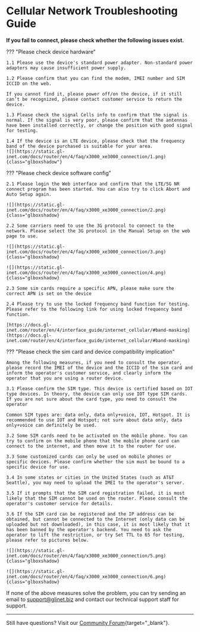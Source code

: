 # Cellular Network Troubleshooting Guide

**If you fail to connect, please check whether the following issues exist.**

??? "Please check device hardware"

    1.1 Please use the device's standard power adapter. Non-standard power adapters may cause insufficient power supply.
    
    1.2 Please confirm that you can find the modem, IMEI number and SIM ICCID on the web. 
    
    If you cannot find it, please power off/on the device, if it still can’t be recognized, please contact customer service to return the device.
    
    1.3 Please check the signal Cells info to confirm that the signal is normal. If the signal is very poor, please confirm that the antennas have been installed correctly, or change the position with good signal for testing.
    
    1.4 If the device is an LTE device, please check that the frequency band of the device purchased is suitable for your area.
    ![](https://static.gl-inet.com/docs/router/en/4/faq/x3000_xe3000_connection/1.png){class="glboxshadow"}

??? "Please check device software config"

    2.1 Please login the Web interface and confirm that the LTE/5G NR connect program has been started. You can also try to click Abort and  Auto Setup again.
    
    ![](https://static.gl-inet.com/docs/router/en/4/faq/x3000_xe3000_connection/2.png){class="glboxshadow}
    
    2.2 Some carriers need to use the 3G protocol to connect to the network. Please select the 3G protocol in the Manual Setup on the web page to use.
    
    ![](https://static.gl-inet.com/docs/router/en/4/faq/x3000_xe3000_connection/3.png){class="glboxshadow}
    
    ![](https://static.gl-inet.com/docs/router/en/4/faq/x3000_xe3000_connection/4.png){class="glboxshadow}
    
    2.3 Some sim cards require a specific APN, please make sure the correct APN is set on the device
    
    2.4 Please try to use the locked frequency band function for testing. Please refer to the following link for using locked frequency band function.
    
    [https://docs.gl-inet.com/router/en/4/interface_guide/internet_cellular/#band-masking](https://docs.gl-inet.com/router/en/4/interface_guide/internet_cellular/#band-masking)

??? "Please check the sim card and device compatibility implication"

    Among the following measures, if you need to consult the operator, please record the IMEI of the device and the ICCID of the sim card and inform the operator's customer service, and clearly inform the operator that you are using a router device.
    
    3.1 Please confirm the SIM type. This device is certified based on IOT type devices. In theory, the device can only use IOT type SIM cards. If you are not sure about the card type, you need to consult the operator
    
    Common SIM types are: data only, data only+voice, IOT, Hotspot. It is recommended to use IOT and Hotspot; not sure about data only, data only+voice can definitely be used.
    
    3.2 Some SIM cards need to be activated on the mobile phone. You can try to confirm on the mobile phone that the mobile phone card can connect to the internet, and then move it to the router for use.
    
    3.3 Some customized cards can only be used on mobile phones or specific devices. Please confirm whether the sim must be bound to a specific device for use.
    
    3.4 In some states or cities in the United States (such as AT&T Seattle), you may need to upload the IMEI to the operator's server.
    
    3.5 If it prompts that the SIM card registration failed, it is most likely that the SIM cannot be used on the router. Please consult the operator's customer service for details.
    
    3.6 If the SIM card can be registered and the IP address can be obtained, but cannot be connected to the Internet (only data can be uploaded but not downloaded), in this case, it is most likely that it has been banned by the operator's backend. You need to ask the operator to lift the restriction, or try Set TTL to 65 for testing, please refer to pictures below.
    
    ![](https://static.gl-inet.com/docs/router/en/4/faq/x3000_xe3000_connection/5.png){class="glboxshadow}
    
    ![](https://static.gl-inet.com/docs/router/en/4/faq/x3000_xe3000_connection/6.png){class="glboxshadow}
    
If none of the above measures solve the problem, you can try sending an email to [support@glinet.biz](mailto:support@glinet.biz) and contact our technical support staff for support.

---

Still have questions? Visit our [Community Forum](https://forum.gl-inet.com){target="_blank"}.
